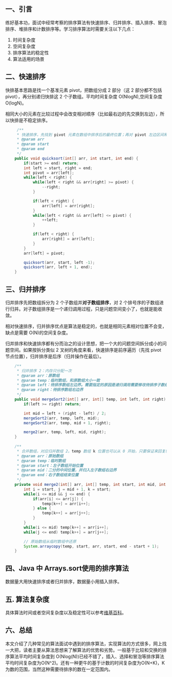 ## 一、引言

练好基本功，面试中经常考察的排序算法有快速排序、归并排序、插入排序、冒泡排序、堆排序和计数排序等。学习排序算法时需要关注以下几点：

1. 时间复杂度
2. 空间复杂度
3. 排序算法的稳定性
4. 算法适用的场景


## 二、快速排序

快排基本思路是找一个基准元素 pivot，把数组分成 2 部分（这 2 部分都不包括pivot），再分别递归快排这 2 个子数组。平均时间复杂度 O(NlogN),空间复杂度O(logN)。

相同大小的元素在比较过程中会改变相对顺序（比如最右边的先交换到左边），所以快排是不稳定排序。

```java
     /**
     * 快速排序，先找到 pivot 元素在数组中排序后的最终位置；再对 pivot 左边区间和右边区间的子数组继续进行快速排序
     * @param arr
     * @param start
     * @param end
     */
    public void quicksort(int[] arr, int start, int end) {
        if(start >= end) return;
        int left = start, right = end;
        int pivot = arr[left];
        while(left < right) {
            while(left < right && arr[right] >= pivot) {
                --right;
            }

            if(left < right) {
                arr[left] = arr[right];
            }
            while(left < right && arr[left] <= pivot) {
                ++left;
            }

            if(left < right) {
                arr[right] = arr[left];
            }
        }
        arr[left] = pivot;

        quicksort(arr, start, left -1);
        quicksort(arr, left + 1, end);
    }
```

    
## 三、归并排序

归并排序先把数组拆分为 2 个子数组并**对子数组排序**，对 2 个排号序的子数组进行归并。对子数组排序是一个递归调用过程，只是问题空间变小了，也就是能收敛。

相对快速排序，归并排序优点是算法是稳定的，也就是相同元素相对位置不会变，缺点是需要 O(N)的空间复杂度。

归并排序和快速排序都有分而治之的设计思想，把一个大的问题空间拆分成小的问题空间。如果按拆分类似 2 叉树的角度来看，快速排序是前序遍历（先找 pivot 节点位置），归并排序是后序（归并操作在最后）。

```java
    /**
     * 归并排序 2：内存只分配一次
     * @param arr：原数组
     * @param temp：临时数组，和原数组大小一致
     * @param left：待排序数组左边界。需要指定的原因是递归调用需要修改待排序子数组边界
     * @param right：待排序数组右边界
     */
    public void mergeSort2(int[] arr, int[] temp, int left, int right) {
        if(left >= right) return;

        int mid = left + (right - left) / 2;
        mergeSort2(arr, temp, left, mid);
        mergeSort2(arr, temp, mid + 1, right);

        merge2(arr, temp, left, mid, right);
    }
    
    /**
     * 合并数组，对应归并数组 2。temp 数组 k 位置也可以从 0 开始，只要保证来回复制时位置一致即可（程序没有并发）
     * @param arr：原始数组
     * @param temp：临时数组
     * @param start：左子数组开始位置
     * @param mid：二分的中间位置，并归入左子数组右边界
     * @param end：右子数组结束位置
     */
    private void merge2(int[] arr, int[] temp, int start, int mid, int end) {
        int i = start, j = mid + 1, k = start;
        while(i <= mid && j <= end) {
            if(arr[i] <= arr[j]) {
                temp[k++] = arr[i++];
            } else {
                temp[k++] = arr[j++];
            }
        }
        while(i <= mid) temp[k++] = arr[i++];
        while(j <= end) temp[k++] = arr[j++];

        // 原始数组从临时数组中还原
        System.arraycopy(temp, start, arr, start, end - start + 1);
    }
```

    
## 四、Java 中 Arrays.sort使用的排序算法

数据量大用快速排序或者归并排序，数据量小用插入排序。

## 五. 算法复杂度



具体算法时间或者空间复杂度以及稳定性可以参考[维基百科](https://en.wikipedia.org/wiki/Sorting_algorithm)。

## 六、总结

本文介绍了几种常见的算法面试中遇到的排序算法，实现算法的方式很多，网上找一大把，读者主要从算法思想来了解算法的优势和劣势。一般基于比较和交换的排序算法平均时间复杂度到  O(Nlog(N))已经不错了，插入、选择和冒泡等排序算法平均时间复杂度为O(N^2)。还有一种更牛的基于计数的时间复杂度为O(N+K)，K为数的范围，当然这种需要待排序的数在一定范围内。



